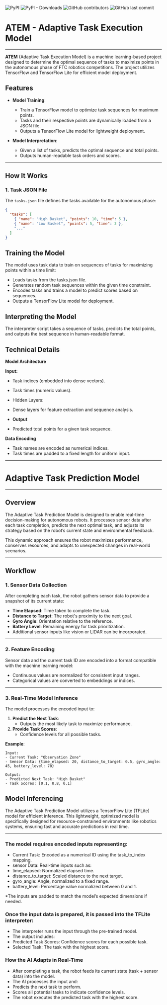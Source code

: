 ![PyPI](https://img.shields.io/pypi/v/atem_core)
![PyPI - Downloads](https://img.shields.io/pypi/dm/atem_core)
![GitHub contributors](https://img.shields.io/github/contributors/CapitalRobotics/ATEM)
![GitHub last commit](https://img.shields.io/github/last-commit/CapitalRobotics/ATEM)

# ATEM - Adaptive Task Execution Model

---
**ATEM** (Adaptive Task Execution Model) is a machine learning-based project designed to determine the optimal sequence of tasks to maximize points in the autonomous phase of FTC robotics competitions. The project utilizes TensorFlow and TensorFlow Lite for efficient model deployment.



## **Features**
- **Model Training**:
  - Train a TensorFlow model to optimize task sequences for maximum points.
  - Tasks and their respective points are dynamically loaded from a JSON file.
  - Outputs a TensorFlow Lite model for lightweight deployment.

- **Model Interpretation**:
  - Given a list of tasks, predicts the optimal sequence and total points.
  - Outputs human-readable task orders and scores.

---

## **How It Works**
### 1. **Task JSON File**
The `tasks.json` file defines the tasks available for the autonomous phase:
```json
{
  "tasks": [
    { "name": "High Basket", "points": 10, "time": 5 },
    { "name": "Low Basket", "points": 5, "time": 3 },
    "..."
  ]
}
```
## **Training the Model**

The model uses task data to train on sequences of tasks for maximizing points within a time limit:
- Loads tasks from the tasks.json file. 
- Generates random task sequences within the given time constraint. 
- Encodes tasks and trains a model to predict scores based on sequences. 
- Outputs a TensorFlow Lite model for deployment.


## **Interpreting the Model**

The interpreter script takes a sequence of tasks, predicts the total points, and outputs the best sequence in human-readable format.


## **Technical Details**

**Model Architecture**

**Input:**
- Task indices (embedded into dense vectors).
- Task times (numeric values).
- Hidden Layers:
- Dense layers for feature extraction and sequence analysis.

- **Output**
- Predicted total points for a given task sequence.

**Data Encoding**

- Task names are encoded as numerical indices.
- Task times are padded to a fixed length for uniform input.

---

# Adaptive Task Prediction Model

---

## Overview
The Adaptive Task Prediction Model is designed to enable real-time decision-making for autonomous robots. It processes sensor data after each task completion, predicts the next optimal task, and adjusts its strategy based on the robot’s current state and environmental feedback.

This dynamic approach ensures the robot maximizes performance, conserves resources, and adapts to unexpected changes in real-world scenarios.

---

## Workflow

### 1. **Sensor Data Collection**
After completing each task, the robot gathers sensor data to provide a snapshot of its current state:
- **Time Elapsed**: Time taken to complete the task.
- **Distance to Target**: The robot's proximity to the next goal.
- **Gyro Angle**: Orientation relative to the reference.
- **Battery Level**: Remaining energy for task prioritization.
- Additional sensor inputs like vision or LIDAR can be incorporated.

---

### 2. **Feature Encoding**
Sensor data and the current task ID are encoded into a format compatible with the machine learning model:
- Continuous values are normalized for consistent input ranges.
- Categorical values are converted to embeddings or indices.

---

### 3. **Real-Time Model Inference**
The model processes the encoded input to:
1. **Predict the Next Task**:
   - Outputs the most likely task to maximize performance.
2. **Provide Task Scores**:
   - Confidence levels for all possible tasks.

**Example**:
```plaintext
Input:
- Current Task: "Observation Zone"
- Sensor Data: {time_elapsed: 20, distance_to_target: 0.5, gyro_angle: 45, battery_level: 70}

Output:
- Predicted Next Task: "High Basket"
- Task Scores: [0.1, 0.8, 0.1]
```

## Model Inferencing
The Adaptive Task Prediction Model utilizes a TensorFlow Lite (TFLite) model for efficient inference. This lightweight, optimized model is specifically designed for resource-constrained environments like robotics systems, ensuring fast and accurate predictions in real time.

---

### **The model requires encoded inputs representing:**
- Current Task: Encoded as a numerical ID using the task_to_index mapping.
- sensor Data: Real-time inputs such as:
- time_elapsed: Normalized elapsed time.
- distance_to_target: Scaled distance to the next target.
- gyro_angle: Angle, normalized to a fixed range.
- battery_level: Percentage value normalized between 0 and 1.

*The inputs are padded to match the model’s expected dimensions if needed.

### **Once the input data is prepared, it is passed into the TFLite interpreter:**
- The interpreter runs the input through the pre-trained model.
- The output includes:
- Predicted Task Scores: Confidence scores for each possible task.
- Selected Task: The task with the highest score.


### **How the AI Adapts in Real-Time**

- After completing a task, the robot feeds its current state (task + sensor data) into the model.
- The AI processes the input and:
- Predicts the next task to perform.
- Scores all potential tasks to indicate confidence levels.
- The robot executes the predicted task with the highest score.

